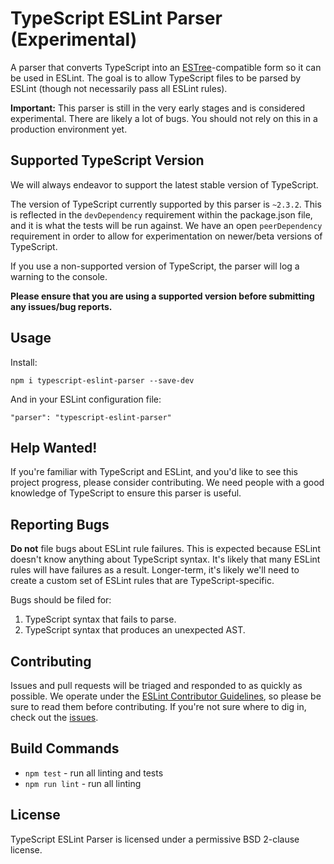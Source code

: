 # TypeScript ESLint Parser (Experimental)

A parser that converts TypeScript into an [ESTree](https://github.com/estree/estree)-compatible form so it can be used in ESLint. The goal is to allow TypeScript files to be parsed by ESLint (though not necessarily pass all ESLint rules).

**Important:** This parser is still in the very early stages and is considered experimental. There are likely a lot of bugs. You should not rely on this in a production environment yet.

## Supported TypeScript Version

We will always endeavor to support the latest stable version of TypeScript.

The version of TypeScript currently supported by this parser is `~2.3.2`. This is reflected in the `devDependency` requirement within the package.json file, and it is what the tests will be run against. We have an open `peerDependency` requirement in order to allow for experimentation on newer/beta versions of TypeScript.

If you use a non-supported version of TypeScript, the parser will log a warning to the console.

**Please ensure that you are using a supported version before submitting any issues/bug reports.**

## Usage

Install:

```
npm i typescript-eslint-parser --save-dev
```

And in your ESLint configuration file:

```
"parser": "typescript-eslint-parser"
```

## Help Wanted!

If you're familiar with TypeScript and ESLint, and you'd like to see this project progress, please consider contributing. We need people with a good knowledge of TypeScript to ensure this parser is useful.

## Reporting Bugs

**Do not** file bugs about ESLint rule failures. This is expected because ESLint doesn't know anything about TypeScript syntax. It's likely that many ESLint rules will have failures as a result. Longer-term, it's likely we'll need to create a custom set of ESLint rules that are TypeScript-specific.

Bugs should be filed for:

1. TypeScript syntax that fails to parse.
1. TypeScript syntax that produces an unexpected AST.

## Contributing

Issues and pull requests will be triaged and responded to as quickly as possible. We operate under the [ESLint Contributor Guidelines](http://eslint.org/docs/developer-guide/contributing), so please be sure to read them before contributing. If you're not sure where to dig in, check out the [issues](https://github.com/eslint/typescript-eslint-parser/issues).

## Build Commands

* `npm test` - run all linting and tests
* `npm run lint` - run all linting

## License

TypeScript ESLint Parser is licensed under a permissive BSD 2-clause license.

